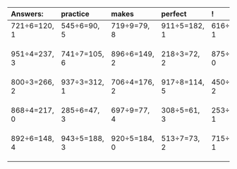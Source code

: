 | Answers: | practice | makes | perfect | ! |
| :--- | :--- | :--- | :--- | :--- |
| 721÷6=120, 1 | 545÷6=90, 5 | 719÷9=79, 8 | 911÷5=182, 1 | 616÷5=123, 1 | 
|   |   |   |   |   | 
|   |   |   |   |   | 
|   |   |   |   |   | 
| 951÷4=237, 3 | 741÷7=105, 6 | 896÷6=149, 2 | 218÷3=72, 2 | 875÷7=125, 0 | 
|   |   |   |   |   | 
|   |   |   |   |   | 
|   |   |   |   |   | 
| 800÷3=266, 2 | 937÷3=312, 1 | 706÷4=176, 2 | 917÷8=114, 5 | 450÷4=112, 2 | 
|   |   |   |   |   | 
|   |   |   |   |   | 
|   |   |   |   |   | 
| 868÷4=217, 0 | 285÷6=47, 3 | 697÷9=77, 4 | 308÷5=61, 3 | 253÷9=28, 1 | 
|   |   |   |   |   | 
|   |   |   |   |   | 
|   |   |   |   |   | 
| 892÷6=148, 4 | 943÷5=188, 3 | 920÷5=184, 0 | 513÷7=73, 2 | 715÷3=238, 1 | 
|   |   |   |   |   | 
|   |   |   |   |   | 
|   |   |   |   |   | 

